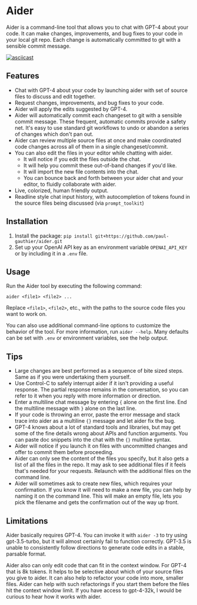 # Aider

Aider is a command-line tool that allows you to chat with GPT-4 about your code.
It can make changes, improvements, and bug fixes to your code in your local git repo.
Each change is automatically committed to git with a sensible commit message.

[![asciicast](https://asciinema.org/a/uiDJcksXTuHbrmpHiKJUWIBVU.svg)](https://asciinema.org/a/uiDJcksXTuHbrmpHiKJUWIBVU)

## Features

* Chat with GPT-4 about your code by launching aider with set of source files to discuss and edit together.
* Request changes, improvements, and bug fixes to your code.
* Aider will apply the edits suggested by GPT-4.
* Aider will automatically commit each changeset to git with a sensible commit message. These frequent, automatic commits provide a safety net. It's easy to use standard git workflows to undo or abandon a series of changes which don't pan out.
* Aider can review multiple source files at once and make coordinated code changes across all of them in a single changeset/commit.
* You can also edit the files in your editor while chatting with aider.
  * It will notice if you edit the files outside the chat.
  * It will help you commit these out-of-band changes if you'd like.
  * It will import the new file contents into the chat.
  * You can bounce back and forth between your aider chat and your editor, to fluidly collaborate with aider.
* Live, colorized, human friendly output.
* Readline style chat input history, with autocompletion of tokens found in the source files being discussed (via `prompt_toolkit`)

## Installation

1. Install the package: `pip install git+https://github.com/paul-gauthier/aider.git`
2. Set up your OpenAI API key as an environment variable `OPENAI_API_KEY` or by including it in a `.env` file.

## Usage

Run the Aider tool by executing the following command:

```
aider <file1> <file2> ...
```

Replace `<file1>`, `<file2>`, etc., with the paths to the source code files you want to work on.

You can also use additional command-line options to customize the behavior of the tool. For more information, run `aider --help`. Many defaults can be set with `.env` or environment variables, see the help output.

## Tips

* Large changes are best performed as a sequence of bite sized steps. Same as if you were undertaking them yourself.
* Use Control-C to safely interrupt aider if it isn't providing a useful response. The partial response remains in the conversation, so you can refer to it when you reply with more information or direction.
* Enter a multiline chat message by entering `{` alone on the first line. End the multiline message with `}` alone on the last line.
* If your code is throwing an error, paste the error message and stack trace into aider as a multiline `{}` message and let aider fix the bug.
* GPT-4 knows about a lot of standard tools and libraries, but may get some of the fine details wrong about APIs and function arguments. You can paste doc snippets into the chat with the `{}` multiline syntax.
* Aider will notice if you launch it on files with uncommitted changes and offer to commit them before proceeding.
* Aider can only see the content of the files you specify, but it also gets a list of all the files in the repo. It may ask to see additional files if it feels that's needed for your requests. Relaunch with the additional files on the command line.
* Aider will sometimes ask to create new files, which requires your confirmation. If you know it will need to make a new file, you can help by naming it on the command line. This will make an empty file, lets you pick the filename and gets the confirmation out of the way up front.

## Limitations

Aider basically requires GPT-4.
You can invoke it with `aider -3` to try using gpt-3.5-turbo, but it will almost certainly fail to function correctly.
GPT-3.5 is unable to consistently follow directions to generate code edits in a stable, parsable format.

Aider also can only edit code that can fit in the context window.
For GPT-4 that is 8k tokens.
It helps to be selective about which of your source files you give to aider.
It can also help to refactor your code into more, smaller files.
Aider can help with such refactorings if you start them before the files hit the context window limit.
If you have access to gpt-4-32k, I would be curious to hear how it works with aider.
